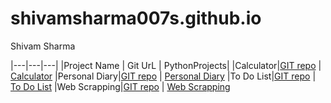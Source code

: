 # shivamsharma007s.github.io

Shivam Sharma

|---|---|---|
|Project Name  |  Git UrL  | PythonProjects|
|Calculator|[GIT repo](https://github.com/shivamsharma007s/Calculator)  |  [Calculator](https://github.com/shivamsharma007s/Calculator)
|Personal Diary|[GIT repo](https://github.com/shivamsharma007s/Persional-Diary)  |  [Personal Diary](https://github.com/shivamsharma007s/Persional-Diary)
|To Do List|[GIT repo](https://github.com/shivamsharma007s/To-Do-list)  |  [To Do List](https://github.com/shivamsharma007s/To-Do-list)
|Web Scrapping|[GIT repo](https://github.com/shivamsharma007s/Web-Scrapping)  |  [Web Scrapping](https://github.com/shivamsharma007s/Web-Scrapping)
